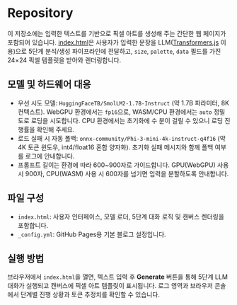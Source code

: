 # Repository

이 저장소에는 입력한 텍스트를 기반으로 픽셀 아트를 생성해 주는 간단한 웹 페이지가 포함되어 있습니다. [index.html](./index.html)은 사용자가 입력한 문장을 LLM([Transformers.js](https://github.com/xenova/transformers.js) 이용)으로 5단계 분석/생성 파이프라인에 전달하고, `size`, `palette`, `data` 필드를 가진 24×24 픽셀 템플릿을 받아와 렌더링합니다.

## 모델 및 하드웨어 대응

- 우선 시도 모델: `HuggingFaceTB/SmolLM2-1.7B-Instruct` (약 1.7B 파라미터, 8K 컨텍스트). WebGPU 환경에서는 `fp16`으로, WASM/CPU 환경에서는 `auto` 정밀도로 로딩을 시도합니다. CPU 환경에서는 초기화에 수 분이 걸릴 수 있으니 로딩 진행률을 확인해 주세요.
- 로드 실패 시 자동 폴백: `onnx-community/Phi-3-mini-4k-instruct-q4f16` (약 4K 토큰 윈도우, int4/float16 혼합 양자화). 초기화 실패 메시지와 함께 폴백 여부를 로그에 안내합니다.
- 프롬프트 길이는 환경에 따라 600~900자로 가이드합니다. GPU(WebGPU) 사용 시 900자, CPU(WASM) 사용 시 600자를 넘기면 입력을 분할하도록 안내합니다.


## 파일 구성

- `index.html`: 사용자 인터페이스, 모델 로더, 5단계 대화 로직 및 캔버스 렌더링을 포함합니다.
- `_config.yml`: GitHub Pages용 기본 블로그 설정입니다.

## 실행 방법

브라우저에서 `index.html`을 열면, 텍스트 입력 후 **Generate** 버튼을 통해 5단계 LLM 대화가 실행되고 캔버스에 픽셀 아트 템플릿이 표시됩니다. 로그 영역과 브라우저 콘솔에서 단계별 진행 상황과 토큰 추정치를 확인할 수 있습니다.

